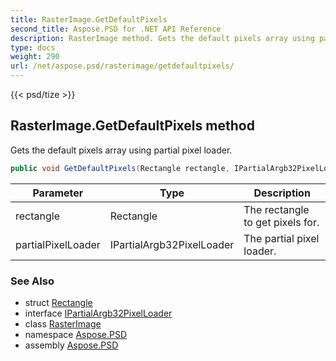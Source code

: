 ```yaml
---
title: RasterImage.GetDefaultPixels
second_title: Aspose.PSD for .NET API Reference
description: RasterImage method. Gets the default pixels array using partial pixel loader
type: docs
weight: 290
url: /net/aspose.psd/rasterimage/getdefaultpixels/
---
```

{{< psd/tize >}}
## RasterImage.GetDefaultPixels method

Gets the default pixels array using partial pixel loader.

```csharp
public void GetDefaultPixels(Rectangle rectangle, IPartialArgb32PixelLoader partialPixelLoader)
```

| Parameter | Type | Description |
| --- | --- | --- |
| rectangle | Rectangle | The rectangle to get pixels for. |
| partialPixelLoader | IPartialArgb32PixelLoader | The partial pixel loader. |

### See Also

* struct [Rectangle](../../rectangle/)
* interface [IPartialArgb32PixelLoader](../../ipartialargb32pixelloader/)
* class [RasterImage](../)
* namespace [Aspose.PSD](../../rasterimage/)
* assembly [Aspose.PSD](../../../)


